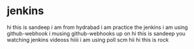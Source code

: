 # jenkins
hi this is sandeep i am from hydrabad
i am practice the jenkins 
i am using github-webhook
i musing github-webhooks up on 
hi this is sandeep you watching jenkins videoss
hiiii
i am using poll scm
hii
hi this is rock 
